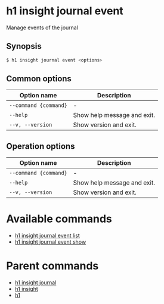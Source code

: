 
# h1 insight journal event

Manage events of the journal

## Synopsis

```bash
$ h1 insight journal event <options>
```

## Common options

| Option name               | Description                 |
| ------------------------- | --------------------------- |
| ```--command {command}``` | -                           |
| ```--help```              | Show help message and exit. |
| ```--v, --version```      | Show version and exit.      |

## Operation options

| Option name               | Description                 |
| ------------------------- | --------------------------- |
| ```--command {command}``` | -                           |
| ```--help```              | Show help message and exit. |
| ```--v, --version```      | Show version and exit.      |

# Available commands

* [h1 insight journal event list](./list/README.md)
* [h1 insight journal event show](./show/README.md)

# Parent commands

* [h1 insight journal](./../README.md)
* [h1 insight](./../../README.md)
* [h1](./../../../README.md)
